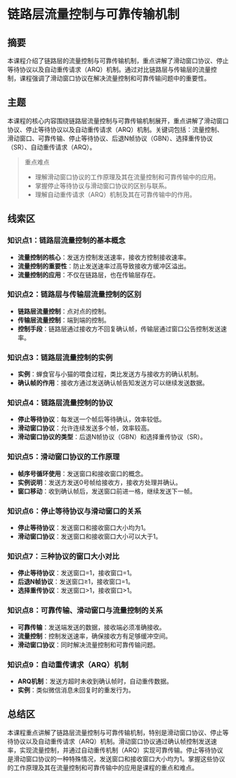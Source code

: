 # 链路层流量控制与可靠传输机制

## 摘要

本课程介绍了链路层的流量控制与可靠传输机制，重点讲解了滑动窗口协议、停止等待协议以及自动重传请求（ARQ）机制。通过对比链路层与传输层的流量控制，课程强调了滑动窗口协议在解决流量控制和可靠传输问题中的重要性。

## 主题

本课程的核心内容围绕链路层流量控制与可靠传输机制展开，重点讲解了滑动窗口协议、停止等待协议以及自动重传请求（ARQ）机制。关键词包括：流量控制、滑动窗口、可靠传输、停止等待协议、后退N帧协议（GBN）、选择重传协议（SR）、自动重传请求（ARQ）。

> 重点难点
>
> - 理解滑动窗口协议的工作原理及其在流量控制和可靠传输中的应用。
> - 掌握停止等待协议与滑动窗口协议的区别与联系。
> - 理解自动重传请求（ARQ）机制及其在可靠传输中的作用。

## 线索区

### 知识点1：链路层流量控制的基本概念
- **流量控制的核心**：发送方控制发送速率，接收方控制接收速率。
- **流量控制的重要性**：防止发送速率过高导致接收方缓冲区溢出。
- **流量控制的应用**：不仅在链路层，也在传输层存在。

### 知识点2：链路层与传输层流量控制的区别
- **链路层流量控制**：点对点的控制。
- **传输层流量控制**：端到端的控制。
- **控制手段**：链路层通过接收方不回复确认帧，传输层通过窗口公告控制发送速率。

### 知识点3：链路层流量控制的实例
- **实例**：蝉食官与小猫的喂食过程，类比发送方与接收方的确认机制。
- **确认帧的作用**：接收方通过发送确认帧告知发送方可以继续发送数据。

### 知识点4：链路层流量控制的协议
- **停止等待协议**：每发送一个帧后等待确认，效率较低。
- **滑动窗口协议**：允许连续发送多个帧，效率较高。
- **滑动窗口协议的类型**：后退N帧协议（GBN）和选择重传协议（SR）。

### 知识点5：滑动窗口协议的工作原理
- **帧序号循环使用**：发送窗口和接收窗口的概念。
- **实例说明**：发送方发送0号帧给接收方，接收方处理并确认。
- **窗口移动**：收到确认帧后，发送窗口前进一格，继续发送下一帧。

### 知识点6：停止等待协议与滑动窗口的关系
- **停止等待协议**：发送窗口和接收窗口大小均为1。
- **滑动窗口协议**：发送窗口和接收窗口大小可以大于1。

### 知识点7：三种协议的窗口大小对比
- **停止等待协议**：发送窗口=1，接收窗口=1。
- **后退N帧协议**：发送窗口≥1，接收窗口=1。
- **选择重传协议**：发送窗口>1，接收窗口>1。

### 知识点8：可靠传输、滑动窗口与流量控制的关系
- **可靠传输**：发送端发送的数据，接收端必须准确接收。
- **流量控制**：控制发送速率，确保接收方有足够缓冲空间。
- **滑动窗口协议**：同时解决流量控制和可靠传输问题。

### 知识点9：自动重传请求（ARQ）机制
- **ARQ机制**：发送方超时未收到确认帧时，自动重传数据。
- **实例**：类似微信消息未回复时的重发行为。

## 总结区

本课程重点讲解了链路层流量控制与可靠传输机制，特别是滑动窗口协议、停止等待协议以及自动重传请求（ARQ）机制。滑动窗口协议通过确认帧控制发送速率，实现流量控制，并通过自动重传机制（ARQ）实现可靠传输。停止等待协议是滑动窗口协议的一种特殊情况，发送窗口和接收窗口大小均为1。掌握这些协议的工作原理及其在流量控制和可靠传输中的应用是课程的重点和难点。